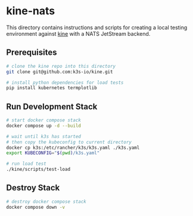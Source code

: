# kine-nats

This directory contains instructions and scripts for creating a local testing environment against [kine](https://github.com/k3s-io/kine/) with a NATS JetStream backend.

## Prerequisites

```bash
# clone the kine repo into this directory
git clone git@github.com:k3s-io/kine.git

# install python dependencies for load tests
pip install kubernetes termplotlib
```

## Run Development Stack

```bash
# start docker compose stack
docker compose up -d --build

# wait until k3s has started
# then copy the kubeconfig to current directory
docker cp k3s:/etc/rancher/k3s/k3s.yaml ./k3s.yaml
export KUBECONFIG="$(pwd)/k3s.yaml"

# run load test
./kine/scripts/test-load
```

## Destroy Stack

```bash
# destroy docker compose stack
docker compose down -v
```
